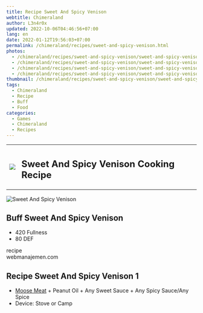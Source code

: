 ```yaml
---
title: Recipe Sweet And Spicy Venison
webtitle: Chimeraland
author: L3n4r0x
updated: 2022-10-06T04:46:56+07:00
lang: en
date: 2022-01-12T19:56:03+07:00
permalink: /chimeraland/recipes/sweet-and-spicy-venison.html
photos:
  - /chimeraland/recipes/sweet-and-spicy-venison/sweet-and-spicy-venison.webp
  - /chimeraland/recipes/sweet-and-spicy-venison/sweet-and-spicy-venison-name.webp
  - /chimeraland/recipes/sweet-and-spicy-venison/sweet-and-spicy-venison-icon.webp
  - /chimeraland/recipes/sweet-and-spicy-venison/sweet-and-spicy-venison-material.webp
thumbnail: /chimeraland/recipes/sweet-and-spicy-venison/sweet-and-spicy-venison.webp
tags:
  - Chimeraland
  - Recipe
  - Buff
  - Food
categories:
  - Games
  - Chimeraland
  - Recipes
---
```


<section id="bootstrap-wrapper"><link rel="stylesheet" href="https://cdn.statically.io/gh/dimaslanjaka/Web-Manajemen/40ac3225/css/bootstrap-4.5-wrapper.css"/><div class="row mb-2"><div class="col-md-12 mb-2"><table class="table" id="post-info"><tbody><tr><td><img class="d-inline-block me-2" src="/chimeraland/recipes/sweet-and-spicy-venison/sweet-and-spicy-venison-icon.webp" width="auto" height="auto"/></td><td><h1 class="fs-5">Sweet And Spicy Venison Cooking Recipe</h1></td></tr></tbody></table></div></div><div class="card mb-2"><div class="row g-0"><div class="col-sm-4 position-relative mb-2"><img src="/chimeraland/recipes/sweet-and-spicy-venison/sweet-and-spicy-venison-material.webp" class="card-img fit-cover w-100 h-100" alt="Sweet And Spicy Venison" data-fancybox="true"/></div><div class="col-sm-8 mb-2"><div class="card-body"><h2 class="card-title fs-5">Buff Sweet And Spicy Venison</h2><div class="card-text"><ul><li>420 Fullness</li><li>80 DEF</li></ul></div><span class="badge rounded-pill bg-dark">recipe</span></div><div class="card-footer text-end text-muted">webmanajemen.com</div></div></div></div><div class="row mb-2"><div class="col-12 col-lg-6 recipe-item mb-2"><div class="card"><div class="card-body"><h2 class="card-title fs-5">Recipe Sweet And Spicy Venison 1</h2><div class="card-text"><ul><li><a class="text-decoration-none" href="/chimeraland/materials/moose-meat.html">Moose Meat</a><span> + </span>Peanut Oil<span> + </span>Any Sweet Sauce<span> + </span>Any Spicy Sauce/Any Spice</li><li>Device: Stove or Camp</li></ul></div></div></div></div></div></section>